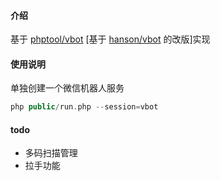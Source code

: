 #### 介绍

基于 [phptool/vbot](https://github.com/PHPTool/vbot) [基于 [hanson/vbot](https://github.com/Hanson/vbot) 的改版]实现

#### 使用说明

单独创建一个微信机器人服务
```php
php public/run.php --session=vbot
```


#### todo
* 多码扫描管理
* 拉手功能

